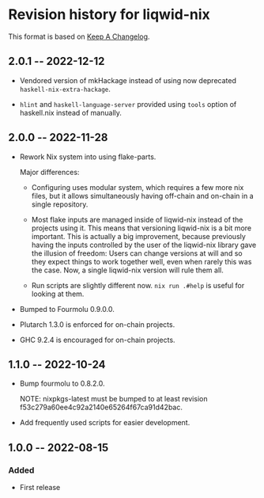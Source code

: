 # Revision history for liqwid-nix

This format is based on [Keep A Changelog](https://keepachangelog.com/en/1.0.0).

## 2.0.1 -- 2022-12-12

- Vendored version of mkHackage instead of using now deprecated `haskell-nix-extra-hackage`.

- `hlint` and `haskell-language-server` provided using `tools` option of haskell.nix instead
  of manually.

## 2.0.0 -- 2022-11-28

- Rework Nix system into using flake-parts.

  Major differences:

  - Configuring uses modular system, which requires a few more nix files, 
    but it allows simultaneously having off-chain and on-chain in a single 
    repository.

  - Most flake inputs are managed inside of liqwid-nix instead of the projects
    using it. This means that versioning liqwid-nix is a bit more important.
    This is actually a big improvement, because previously having the inputs
    controlled by the user of the liqwid-nix library gave the illusion of
    freedom: Users can change versions at will and so they expect things to
    work together well, even when rarely this was the case. Now, a single
    liqwid-nix version will rule them all.

  - Run scripts are slightly different now. `nix run .#help` is useful for
    looking at them.

- Bumped to Fourmolu 0.9.0.0.

- Plutarch 1.3.0 is enforced for on-chain projects.

- GHC 9.2.4 is encouraged for on-chain projects.

## 1.1.0 -- 2022-10-24

- Bump fourmolu to 0.8.2.0.

  NOTE: nixpkgs-latest must be bumped to at least revision f53c279a60ee4c92a2140e65264f67ca91d42bac.

- Add frequently used scripts for easier development.

## 1.0.0 -- 2022-08-15

### Added

- First release
